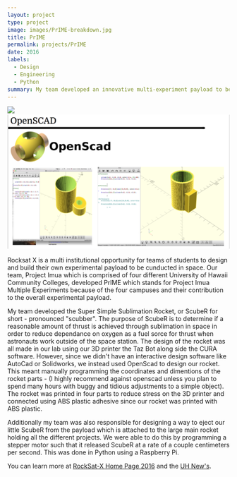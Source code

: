 ```yaml
---
layout: project
type: project
image: images/PrIME-breakdown.jpg
title: PrIME
permalink: projects/PrIME
date: 2016
labels:
  - Design
  - Engineering
  - Python
summary: My team developed an innovative multi-experiment payload to be conducted in sub-orbital space in Summer 2016.
---
```


<div class="ui medium rounded images">
  <img class="ui image" src="../images/PrIME-payload.png">
  <img class="ui image" src="../images/PrIME-openscad.png">
</div>

Rocksat X is a multi institutional opportunity for teams of students to design and build their own experimental payload to be cunducted in space. Our team, Project Imua which is comprised of four different University of Hawaii Community Colleges, developed PrIME which stands for Project Imua Multiple Experiments because of the four campuses and their contribution to the overall experimental payload. 

My team developed the Super Simple Sublimation Rocket, or ScubeR for short - pronounced "scubber". The purpose of ScubeR is to determine if a reasonable amount of thrust is achieved through sublimation in space in order to reduce dependance on oxygen as a fuel sorce for thrust when astronauts work outside of the space station. The design of the rocket was all made in our lab using our 3D printer the Taz Bot along side the CURA software. However, since we didn't have an interactive design software like AutoCad or Solidworks, we instead used OpenScad to design our rocket. This meant manually programming the coordinates and dimentions of the rocket parts - (I highly recommend against openscad unless you plan to spend many hours with buggy and tidious adjustments to a simple object). The rocket was printed in four parts to reduce stress on the 3D printer and connected using ABS plastic adhesive since our rocket was printed with ABS plastic.

Additionally my team was also responsible for designing a way to eject our little ScubeR from the payload which is attached to the large main rocket holding all the different projects. We were able to do this by programming a stepper motor such that it released ScubeR at a rate of a couple centimeters per second. This was done in Python using a Raspberry Pi.

You can learn more at [RockSat-X Home Page 2016](http://spacegrant.colorado.edu/rs-x-home/rocksat-x-2016-home) and the [UH New's](http://www.hawaii.edu/news/2016/08/17/project-imua-payload-successfully-launched/).

